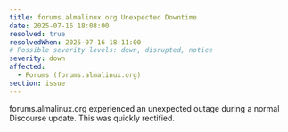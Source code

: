 ```yaml
---
title: forums.almalinux.org Unexpected Downtime
date: 2025-07-16 18:08:00
resolved: true
resolvedWhen: 2025-07-16 18:11:00
# Possible severity levels: down, disrupted, notice
severity: down
affected:
  - Forums (forums.almalinux.org)
section: issue
---
```


forums.almalinux.org experienced an unexpected outage during a normal Discourse update.  This was quickly rectified.
